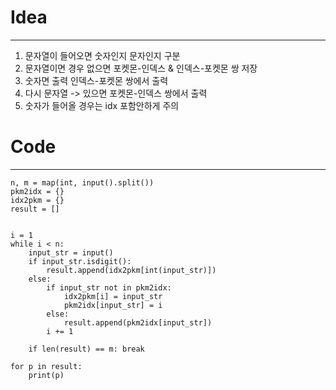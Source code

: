 # Idea
---
1. 문자열이 들어오면 숫자인지 문자인지 구분
2. 문자열이면 경우 없으면 포켓몬-인덱스 & 인덱스-포켓몬 쌍 저장
3. 숫자면 출력 인덱스-포켓몬 쌍에서 출력
4. 다시 문자열 -> 있으면 포켓몬-인덱스 쌍에서 출력
5. 숫자가 들어올 경우는 idx 포함안하게 주의
# Code
---
```
n, m = map(int, input().split())
pkm2idx = {}
idx2pkm = {}
result = []


i = 1
while i < n:
    input_str = input()
    if input_str.isdigit():
        result.append(idx2pkm[int(input_str)])
    else:
        if input_str not in pkm2idx:
            idx2pkm[i] = input_str
            pkm2idx[input_str] = i
        else:
            result.append(pkm2idx[input_str])
        i += 1
        
    if len(result) == m: break
        
for p in result:
    print(p)
